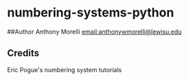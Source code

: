 # numbering-systems-python

##Author
Anthony Morelli [email:anthonywmorelli@lewisu.edu](mailto:anthonywmorelli@lewisu.edu)

## Credits
Eric Pogue's numbering system tutorials
